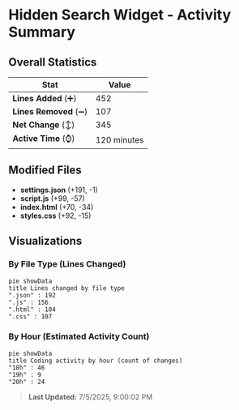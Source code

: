 # Hidden Search Widget - Activity Summary 

## Overall Statistics

| Stat                   | Value                                                             |
| ---------------------- | ----------------------------------------------------------------- |
| **Lines Added** (➕)   | 452                                          |
| **Lines Removed** (➖) | 107                                        |
| **Net Change** (↕)    | 345                |
| **Active Time** (⌚)   | 120 minutes |


## Modified Files
- **settings.json** (+191, -1)
- **script.js** (+99, -57)
- **index.html** (+70, -34)
- **styles.css** (+92, -15)

## Visualizations

### By File Type (Lines Changed)

```mermaid
pie showData
title Lines changed by file type
".json" : 192
".js" : 156
".html" : 104
".css" : 107
```

### By Hour (Estimated Activity Count)

```mermaid
pie showData
title Coding activity by hour (count of changes)
"18h" : 46
"19h" : 9
"20h" : 24
```


> **Last Updated:** 7/5/2025, 9:00:02 PM